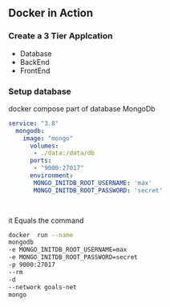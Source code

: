 ## Docker in Action 

### Create a 3 Tier Applcation 

- Database 
- BackEnd
- FrontEnd

### Setup database
docker compose part of database MongoDb
```yml
service: "3.8"
  mongodb:
    image: "mongo"
      volumes: 
       - ./data:/data/db
      ports:
       - "9000:27017" 
      environment:
       MONGO_INITDB_ROOT_USERNAME: 'max'
       MONGO_INITDB_ROOT_PASSWORD: 'secret'

          
```
it Equals the command 
```bash
docker  run --name 
mongodb
-e MONGO_INITDB_ROOT_USERNAME=max
-e MONGO_INITDB_ROOT_PASSWORD=secret
-p 9000:27017
--rm 
-d 
--network goals-net
mongo
```


